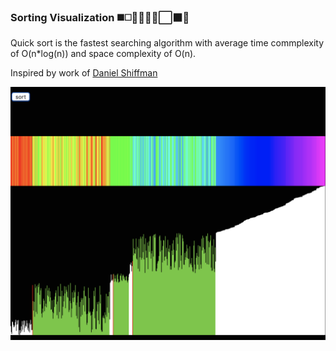 ### Sorting Visualization ◼️◻️🔶🔷🔹🔸⬜⬛🔹

Quick sort is the fastest searching algorithm with average time commplexity of O(n*log(n)) and space complexity of O(n).

Inspired by work of [Daniel Shiffman](https://www.youtube.com/watch?v=eqo2LxRADhU)

![alt text](images/demo_img.png)
